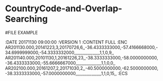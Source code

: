 # CountryCode-and-Overlap-Searching

#FILE EXAMPLE

:DATE 20171130 09:00:00
:VERSION 1
:CONTENT FULL
:ENC
AR201130.000,20141223,3,20170726,6,,-36.4333333000,-57.4166668000,-34.6999999000,-54.3333332000,,,,,,,,,,,,,,,,,,,,,1,1,0,9,,
AR201140.000,20101130,1,20161226,23,,-38.3333333000,-58.0000000000,-36.4333333000,-55.6666667000,,,,,,,,,,,,,,,,,,,,,1,1,0,0,,
AR202100.000,20161207,2,20171030,2,,-40.5000000000,-62.5000000000,-38.3333333000,-57.0000000000,,,,,,,,,,,,,,,,,,,,,1,1,0,15,,
:ECS
